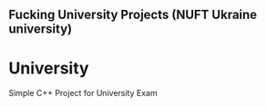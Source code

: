## Fucking University Projects (NUFT Ukraine university)

# University
Simple C++ Project for University Exam
